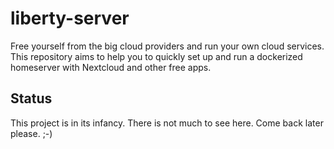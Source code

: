 # liberty-server
Free yourself from the big cloud providers and run your own cloud services. This repository aims to help you to quickly set up and run a dockerized homeserver with Nextcloud and other free apps.

## Status
This project is in its infancy. There is not much to see here. Come back later please. ;-)
